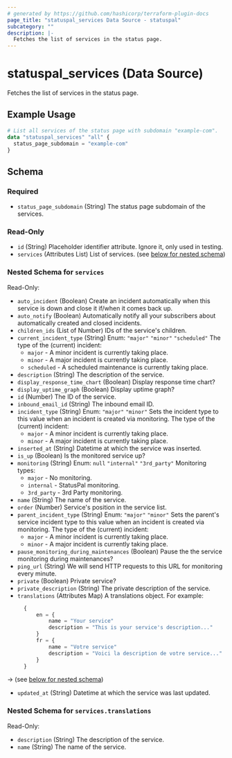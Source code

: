 ```yaml
---
# generated by https://github.com/hashicorp/terraform-plugin-docs
page_title: "statuspal_services Data Source - statuspal"
subcategory: ""
description: |-
  Fetches the list of services in the status page.
---
```


# statuspal_services (Data Source)

Fetches the list of services in the status page.

## Example Usage

```terraform
# List all services of the status page with subdomain "example-com".
data "statuspal_services" "all" {
  status_page_subdomain = "example-com"
}
```

<!-- schema generated by tfplugindocs -->
## Schema

### Required

- `status_page_subdomain` (String) The status page subdomain of the services.

### Read-Only

- `id` (String) Placeholder identifier attribute. Ignore it, only used in testing.
- `services` (Attributes List) List of services. (see [below for nested schema](#nestedatt--services))

<a id="nestedatt--services"></a>
### Nested Schema for `services`

Read-Only:

- `auto_incident` (Boolean) Create an incident automatically when this service is down and close it if/when it comes back up.
- `auto_notify` (Boolean) Automatically notify all your subscribers about automatically created and closed incidents.
- `children_ids` (List of Number) IDs of the service's children.
- `current_incident_type` (String) Enum: `"major"` `"minor"` `"scheduled"`
  The type of the (current) incident:
  - `major` - A minor incident is currently taking place.
  - `minor` - A major incident is currently taking place.
  - `scheduled` - A scheduled maintenance is currently taking place.
- `description` (String) The description of the service.
- `display_response_time_chart` (Boolean) Display response time chart?
- `display_uptime_graph` (Boolean) Display uptime graph?
- `id` (Number) The ID of the service.
- `inbound_email_id` (String) The inbound email ID.
- `incident_type` (String) Enum: `"major"` `"minor"`
  Sets the incident type to this value when an incident is created via monitoring.
  The type of the (current) incident:
  - `major` - A minor incident is currently taking place.
  - `minor` - A major incident is currently taking place.
- `inserted_at` (String) Datetime at which the service was inserted.
- `is_up` (Boolean) Is the monitored service up?
- `monitoring` (String) Enum: `null` `"internal"` `"3rd_party"`
  Monitoring types:
  - `major` - No monitoring.
  - `internal` - StatusPal monitoring.
  - `3rd_party` - 3rd Party monitoring.
- `name` (String) The name of the service.
- `order` (Number) Service's position in the service list.
- `parent_incident_type` (String) Enum: `"major"` `"minor"`
  Sets the parent's service incident type to this value when an incident is created via monitoring.
  The type of the (current) incident:
  - `major` - A minor incident is currently taking place.
  - `minor` - A major incident is currently taking place.
- `pause_monitoring_during_maintenances` (Boolean) Pause the the service monitoring during maintenances?
- `ping_url` (String) We will send HTTP requests to this URL for monitoring every minute.
- `private` (Boolean) Private service?
- `private_description` (String) The private description of the service.
- `translations` (Attributes Map) A translations object. For example:
  ```terraform
	{
		en = {
			name = "Your service"
			description = "This is your service's description..."
		}
		fr = {
			name = "Votre service"
			description = "Voici la description de votre service..."
		}
	}
  ```
→ (see [below for nested schema](#nestedatt--services--translations))
- `updated_at` (String) Datetime at which the service was last updated.

<a id="nestedatt--services--translations"></a>
### Nested Schema for `services.translations`

Read-Only:

- `description` (String) The description of the service.
- `name` (String) The name of the service.
